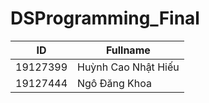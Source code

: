 ﻿# DSProgramming_Final
 
| ID       | Fullname            |
|----------|---------------------|
| 19127399 | Huỳnh Cao Nhật Hiếu |
| 19127444 | Ngô Đăng Khoa       | 
